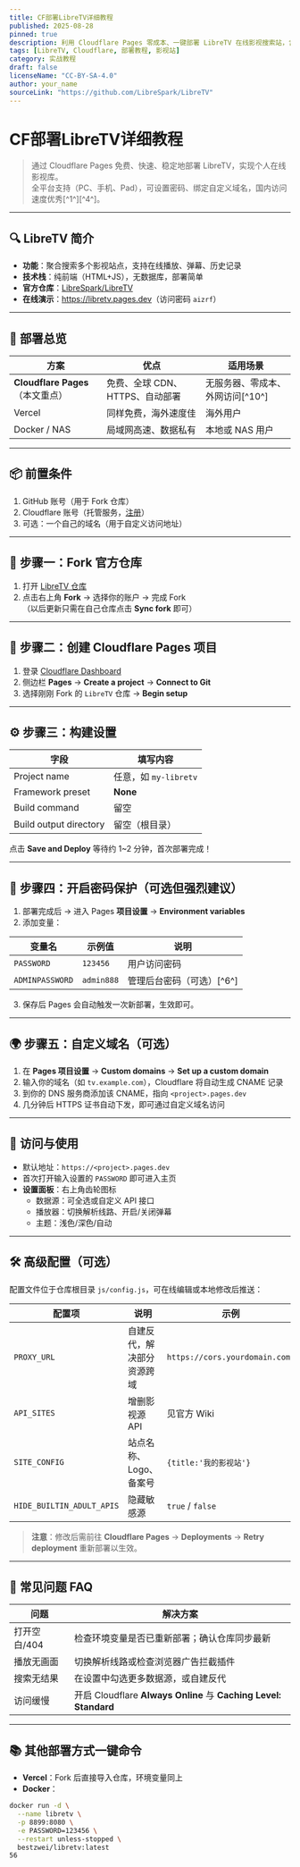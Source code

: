 ```yaml
---
title: CF部署LibreTV详细教程
published: 2025-08-28
pinned: true
description: 利用 Cloudflare Pages 零成本、一键部署 LibreTV 在线影视搜索站，含自定义域名、密码保护及常见问题排查。
tags: [LibreTV, Cloudflare, 部署教程, 影视站]
category: 实战教程
draft: false
licenseName: "CC-BY-SA-4.0"
author: your_name
sourceLink: "https://github.com/LibreSpark/LibreTV"
---
```


# CF部署LibreTV详细教程

> 通过 Cloudflare Pages 免费、快速、稳定地部署 LibreTV，实现个人在线影视库。  
> 全平台支持（PC、手机、Pad），可设置密码、绑定自定义域名，国内访问速度优秀[^1^][^4^]。

---

## 🔍 LibreTV 简介

- **功能**：聚合搜索多个影视站点，支持在线播放、弹幕、历史记录  
- **技术栈**：纯前端（HTML+JS），无数据库，部署简单  
- **官方仓库**：[LibreSpark/LibreTV](https://github.com/LibreSpark/LibreTV)  
- **在线演示**：<https://libretv.pages.dev>（访问密码 `aizrf`）

---

## 🚀 部署总览

| 方案 | 优点 | 适用场景 |
|---|---|---|
| **Cloudflare Pages**（本文重点） | 免费、全球 CDN、HTTPS、自动部署 | 无服务器、零成本、外网访问[^10^] |
| Vercel | 同样免费，海外速度佳 | 海外用户 |
| Docker / NAS | 局域网高速、数据私有 | 本地或 NAS 用户 |

---

## 📦 前置条件

1. GitHub 账号（用于 Fork 仓库）  
2. Cloudflare 账号（托管服务，[注册](https://dash.cloudflare.com/sign-up)）  
3. 可选：一个自己的域名（用于自定义访问地址）

---

## 🚧 步骤一：Fork 官方仓库

1. 打开 [LibreTV 仓库](https://github.com/LibreSpark/LibreTV)  
2. 点击右上角 **Fork** → 选择你的账户 → 完成 Fork  
   （以后更新只需在自己仓库点击 **Sync fork** 即可）

---

## 🚧 步骤二：创建 Cloudflare Pages 项目

1. 登录 [Cloudflare Dashboard](https://dash.cloudflare.com)  
2. 侧边栏 **Pages** → **Create a project** → **Connect to Git**  
3. 选择刚刚 Fork 的 `LibreTV` 仓库 → **Begin setup**

---

## ⚙️ 步骤三：构建设置

| 字段 | 填写内容 |
|---|---|
| Project name | 任意，如 `my-libretv` |
| Framework preset | **None** |
| Build command | 留空 |
| Build output directory | 留空（根目录） |

点击 **Save and Deploy** 等待约 1~2 分钟，首次部署完成！

---

## 🔐 步骤四：开启密码保护（可选但强烈建议）

1. 部署完成后 → 进入 Pages **项目设置** → **Environment variables**  
2. 添加变量：

| 变量名 | 示例值 | 说明 |
|---|---|---|
| `PASSWORD` | `123456` | 用户访问密码 |
| `ADMINPASSWORD` | `admin888` | 管理后台密码（可选）[^6^] |

3. 保存后 Pages 会自动触发一次新部署，生效即可。

---

## 🌍 步骤五：自定义域名（可选）

1. 在 **Pages 项目设置** → **Custom domains** → **Set up a custom domain**  
2. 输入你的域名（如 `tv.example.com`），Cloudflare 将自动生成 CNAME 记录  
3. 到你的 DNS 服务商添加该 CNAME，指向 `<project>.pages.dev`  
4. 几分钟后 HTTPS 证书自动下发，即可通过自定义域名访问

---

## 🎯 访问与使用

- 默认地址：`https://<project>.pages.dev`  
- 首次打开输入设置的 `PASSWORD` 即可进入主页  
- **设置面板**：右上角齿轮图标  
  - 数据源：可全选或自定义 API 接口  
  - 播放器：切换解析线路、开启/关闭弹幕  
  - 主题：浅色/深色/自动

---

## 🛠️ 高级配置（可选）

配置文件位于仓库根目录 `js/config.js`，可在线编辑或本地修改后推送：

| 配置项 | 说明 | 示例 |
|---|---|---|
| `PROXY_URL` | 自建反代，解决部分资源跨域 | `https://cors.yourdomain.com/` |
| `API_SITES` | 增删影视源 API | 见官方 Wiki |
| `SITE_CONFIG` | 站点名称、Logo、备案号 | `{title:'我的影视站'}` |
| `HIDE_BUILTIN_ADULT_APIS` | 隐藏敏感源 | `true` / `false` |

> **注意**：修改后需前往 **Cloudflare Pages** → **Deployments** → **Retry deployment** 重新部署以生效。

---

## 🐛 常见问题 FAQ

| 问题 | 解决方案 |
|---|---|
| 打开空白/404 | 检查环境变量是否已重新部署；确认仓库同步最新 |
| 播放无画面 | 切换解析线路或检查浏览器广告拦截插件 |
| 搜索无结果 | 在设置中勾选更多数据源，或自建反代 |
| 访问缓慢 | 开启 Cloudflare **Always Online** 与 **Caching Level: Standard** |

---

## 📚 其他部署方式一键命令

- **Vercel**：Fork 后直接导入仓库，环境变量同上  
- **Docker**：

```bash
docker run -d \
  --name libretv \
  -p 8899:8080 \
  -e PASSWORD=123456 \
  --restart unless-stopped \
  bestzwei/libretv:latest
56